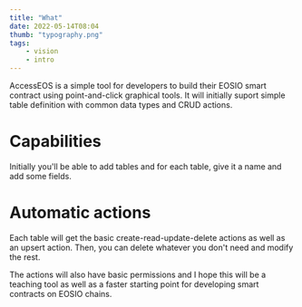```yaml
---
title: "What"
date: 2022-05-14T08:04
thumb: "typography.png"
tags: 
    - vision
    - intro
---
```


AccessEOS is a simple tool for developers to build their EOSIO smart contract using point-and-click graphical tools. It will initially suport simple table definition with common data types and CRUD actions.

# Capabilities

Initially you'll be able to add tables and for each table, give it a name and add some fields.

# Automatic actions

Each table will get the basic create-read-update-delete actions as well as an upsert action. Then, you can delete whatever you don't need and modify the rest.

The actions will also have basic permissions and I hope this will be a teaching tool as well as a faster starting point for developing smart contracts on EOSIO chains.
